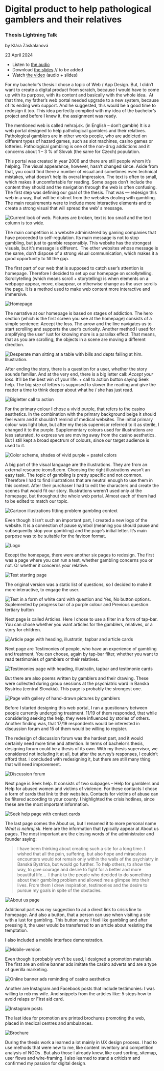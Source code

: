 # Digital product to help pathological gamblers and their relatives

### Thesis Lightning Talk

by Klára Záskalanová

23 April 2024

- Listen to [the audio](assets/audio.mp3)
- Download [the slides](assets/surname-title-slides.pdf) // to be added <!-- Link to your slides: PDF, Figma, etc. -->
- Watch [the video](https://drive.google.com/file/d/1gVJ8_jA_0o9wxuVn5Cwqr1U_FtXxAIFz/view?usp=share_link) (audio + slides)


For my bachelor’s thesis I chose a topic of Web / App Design. But, I didn’t want to create a digital product from scratch, because I would have to come up with its purpose, with its content and basically with the whole idea.  At that time, my father’s web portal needed upgrade to a new system, because of its ending web support. And he suggested, this would be a good time to redesign it too. This idea perfectly complied with my idea of the bachelor’s project and before I knew it, the assignment was ready.

The mentioned web is called nehraj.sk. (in English – don’t gamble) It is a web portal designed to help pathological gamblers and their relatives. Pathological gamblers are in other words people, who are addicted on different types of hazard games, such as slot machines, casino games or lotteries. Pathological gambling is one of the non-drug addictions and it concerns about 1 – 3 % of Slovak (the same for Czech) population.

This portal was created in year 2006 and there are still people whom it’s helping. The visual appearance, however, hasn’t changed since. Aside from that, you could find there a number of visual and sometimes even technical mistakes, what doesn’t help its overal impression. The text is often to small, which makes it uncomfortable for reading. Some pages don’t include the content they should and the navigation through the web is often confusing.  The first step was defining our goal of the thesis. That was — redesign this web in a way, that will be distinct from the websites dealing with gambling. The main requirements were to include more interactive elements and to create a strong visual that will spread the web’ s message.

![Current look of web. Pictures are broken, text is too small and the text column is too wide.](assets/before.png)

The main competition is a website administered by gaming companies that have proceeded to self-regulation. Its main message is not to stop gambling, but just to gamble responsibly. This website has the strongest visuals, but it’s message is different.  The other websites whose message is the same, don’t dispose of a strong visual communication, which makes it a good opportunity to fill the gap.

The first part of our web that is supposed to catch user’s attention is homepage. Therefore I decided to set up our homepage on scrollytelling. Scrollytelling (which means scroll + storytelling) is when elements on a webpage appear, move, disappear, or otherwise change as the user scrolls the page. It is a method used to make web content more interactive and immersive. 

![Homepage](assets/homepage.png)

The narrative at our homepage is based on stages of addiction. The hero section (which is the first screen you see at the homepage) consists of a simple sentence: Accept the loss. The arrow and the line navigates us to start scrolling and supports the user’s curiosity. Another method I used for amplifying the user’ lust for knowing more is a parallax effect. That means, that as you are scrolling, the objects in a scene are moving a different direction. 

![Desperate man sitting at a table with bills and depts falling at him. Illustration.](assets/parralax.png)

After ending the story, there is a question for a user, whether the story sounds familiar. And at the very end, there is a big letter call: *Accept your loss*. It’ll be the best win of your life. + call to action button saying Seek help. The big size of letters is supposed to slower the reading and give the reader a time to think deeper about what he / she has just read.

![Bigletter call to action](assets/CTA.png)

For the primary colour I chose a vivid purple, that refers to the casino aesthetics. In the combination with the primary background beige it should feel warm and it shouldn’t remind of medical websites. The initial primary colour was light blue, but after my thesis supervisor referred to it as sterile, I changed it to the purple. Supplementary colours used for illustrations are less saturated, to express we are moving away from the casino aesthetics. But I still kept a broad spectrum of colours, since our target audience is used to it.

![Color scheme, shades of vivid purple + pastel colors](assets/colors.png)

A big part of the visual language are the illustrations. They are from an external resource icons8.com. Choosing the right illustrations wasn’t an easy task. The topic of gambling is pretty specific and not common. Therefore I had to find illustrations that are neutral enough to use them in this context. After their purchaser I had to edit the characters and create the scenes that would fit our story. Illustrations weren’t used only at the homepage, but throughout the whole web portal. Almost each of them had to be edited to match our topic.

![Cartoon illustrations fitting problem gambling context](assets/illustrations.png)

Even though it isn’t such an important part, I created a new logo of the website. It is a connection of pause symbol (meaning you should pause and subsequently stop your gambling) and the page’s initial letter. It’s main purpose was to be suitable for the favicon format.

![Logo](assets/logo.png)

Except the homepage, there were another six pages to redesign. The first was a page where you can run a test, whether gambling concerns you or not. Or whether it concerns your relative.

![Test starting page](assets/test-page.png)

The original version was a static list of questions, so I decided to make it more interactive, to engage the user.

![Test in a form of white card with question and Yes, No button options. Suplemented by progress bar of a purple colour and Previous question tertiary button](assets/test.png)

Next  page is called Articles. Here I chose to use a filter in a form of tap-bar. You can chose whether you want articles for the gamblers, relatives, or a story for children.

![Article page with heading, illustratin, tapbar and article cards](assets/articles-page.png)

Next page are Testimonies of people, who have an experience of gambling and treatment. You can choose, again by tap-bar filter, whether you want to read testimonies of gamblers or their relatives.

![Testimonies page with heading, illustratin, tapbar and testimonie cards](assets/testimony-page.png)

But there are also poems written by gamblers and their drawing. These were collected during group sessions at the psychiatric ward in Banská Bystrica (central Slovakia). This page is probably the strongest one.

![Page with gallery of hand-drawn pictures by gamblers](assets/testimonies-drawings.png)

Before I started designing this web portal, I ran a questionary between people currently undergoing  treatment. 11/19 of them responded, that while considering seeking the help, they were influenced by stories of others. Another finding was, that 17/19 respondents would be interested in discussion forum and 15 of them would be willing to register.

The redesign of discussion forum was the hardest part, and it would certainly need more time and attention. In terms of bachelor’s thesis, designing forum could be a thesis of its own. With my thesis supervisor, we considered not including it at all, but after the survey’s responses, I couldn’t afford that. I concluded with redesigning it, but there are still many thing that will need improvement.

![Discussion forum](assets/forum.png)

Next page is Seek help. It consists of two subpages – Help for gamblers and Help for abused women and victims of violence. For these contacts I chose a form of cards that link to their websites. Contacts for victims of abuse can be filtered according to your county. I highlighted the crisis hotlines, since these are the most important information.

![Seek help page with contact cards](assets/seek-help-page.png)

The last page comes the About us, but I renamed it to more personal name *What is nehraj.sk*. Here are the information that typically appear at About us pages. The most important are the closing words of the administrator and founder saying:

> I have been thinking about creating such a site for a long time. I wished that all the pain, suffering, but also hope and miraculous encounters would not remain only within the walls of the psychiatry in Banská Bystrica, but would go further. To help others, to show the way, to give courage and desire to fight for a better and more beautiful life…  I thank to the people who decided to do something about their gambling problem and allowed me a glimpse into their lives. From them I drew inspiration, testimonies and the desire to pursue my goals in spite of the obstacles.

![About us page](assets/about.png)

Additional part was my suggestion to ad a direct link to crisis line to homepage. And also a button, that a person can use when visiting a site with a lust for gambling. This button says: I feel like gambling and after pressing it, the user would be transferred to an article about resisting the temptation.

I also included a mobile interface demonstration.

![Mobile-version](assets/mobile.png)

Even though it probably won’t be used, I designed a promotion materials. The first are an online banner ads imitate the casino adverts and are a type of guerilla marketing.

![Online banner ads reminding of casino aesthetics](assets/banner-ads.png)

Another are Instagram and Facebook posts that include testimonies: I was willing to rob my wife. And snippets from the articles like: 5 steps how to avoid relaps or First aid card.

![Instagram posts](assets/ig.png)

The last idea for promotion are printed brochures promoting the web, placed in medical centres and ambulances.

![Brochure](brochure.png)

During the thesis work a learned a lot mainly in UX design process. I had to use methods that were new to me, like content inventory and competition analysis of NGOs . But also those I already knew, like card sorting, sitemap, user flows and wire-framing. I also learned to stand a criticism and confirmed my passion for digital design. 
